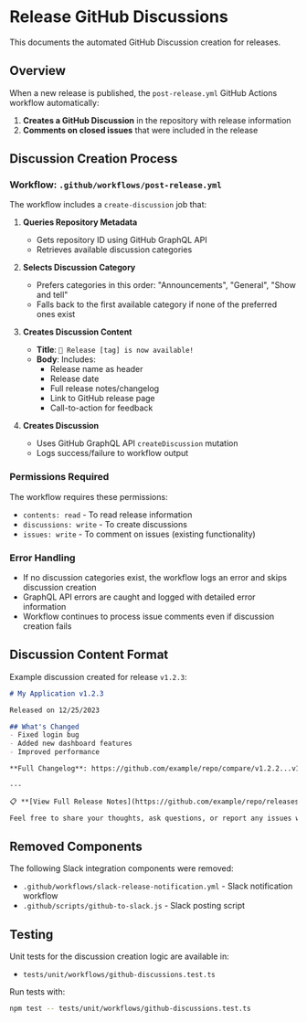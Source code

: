 # Release GitHub Discussions

This documents the automated GitHub Discussion creation for releases.

## Overview

When a new release is published, the `post-release.yml` GitHub Actions workflow automatically:

1. **Creates a GitHub Discussion** in the repository with release information
2. **Comments on closed issues** that were included in the release

## Discussion Creation Process

### Workflow: `.github/workflows/post-release.yml`

The workflow includes a `create-discussion` job that:

1. **Queries Repository Metadata**
   - Gets repository ID using GitHub GraphQL API
   - Retrieves available discussion categories

2. **Selects Discussion Category**
   - Prefers categories in this order: "Announcements", "General", "Show and tell"
   - Falls back to the first available category if none of the preferred ones exist

3. **Creates Discussion Content**
   - **Title**: `🚀 Release [tag] is now available!`
   - **Body**: Includes:
     - Release name as header
     - Release date
     - Full release notes/changelog
     - Link to GitHub release page
     - Call-to-action for feedback

4. **Creates Discussion**
   - Uses GitHub GraphQL API `createDiscussion` mutation
   - Logs success/failure to workflow output

### Permissions Required

The workflow requires these permissions:
- `contents: read` - To read release information
- `discussions: write` - To create discussions
- `issues: write` - To comment on issues (existing functionality)

### Error Handling

- If no discussion categories exist, the workflow logs an error and skips discussion creation
- GraphQL API errors are caught and logged with detailed error information
- Workflow continues to process issue comments even if discussion creation fails

## Discussion Content Format

Example discussion created for release `v1.2.3`:

```markdown
# My Application v1.2.3

Released on 12/25/2023

## What's Changed
- Fixed login bug
- Added new dashboard features
- Improved performance

**Full Changelog**: https://github.com/example/repo/compare/v1.2.2...v1.2.3

---

📋 **[View Full Release Notes](https://github.com/example/repo/releases/tag/v1.2.3)**

Feel free to share your thoughts, ask questions, or report any issues with this release!
```

## Removed Components

The following Slack integration components were removed:

- `.github/workflows/slack-release-notification.yml` - Slack notification workflow
- `.github/scripts/github-to-slack.js` - Slack posting script

## Testing

Unit tests for the discussion creation logic are available in:
- `tests/unit/workflows/github-discussions.test.ts`

Run tests with:
```bash
npm test -- tests/unit/workflows/github-discussions.test.ts
```